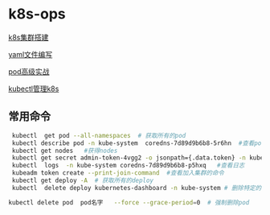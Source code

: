 # k8s-ops
[k8s集群搭建](docker_k8s.md)

[yaml文件编写](yaml_concept.md)

[pod高级实战](pod_adv.md)

[kubectl管理k8s](./kubectl.md)

## 常用命令

```bash
 kubectl  get pod --all-namespaces  # 获取所有的pod
 kubectl describe pod -n kube-system  coredns-7d89d9b6b8-5r6hn  #查看pod 描述
 kubectl get nodes   #获得nodes 
 kubectl get secret admin-token-4vgg2 -o jsonpath={.data.token} -n kube-system |base64 -  #查看密码
 kubectl  logs  -n kube-system coredns-7d89d9b6b8-p5hxq   #查看日志
 kubeadm token create --print-join-command  #查看加入集群的命令
 kubectl get deploy -A  # 获取所有的deploy
 kubectl  delete deploy kubernetes-dashboard -n kube-system # 删除特定的deploy

kubectl delete pod  pod名字   --force --grace-period=0  # 强制删除pod
```

# 